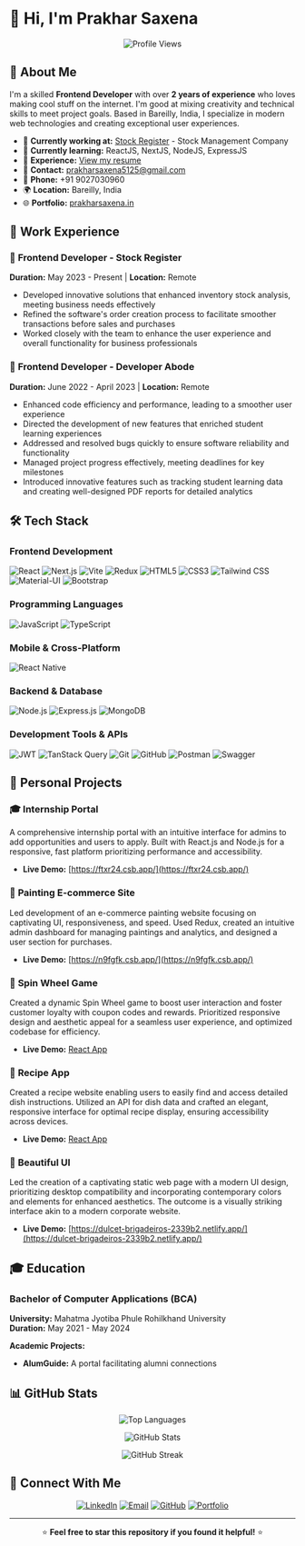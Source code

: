 # 👋 Hi, I'm Prakhar Saxena

<div align="center">
  
  ![Profile Views](https://komarev.com/ghpvc/?username=theprakharsaxena&label=Profile%20views&color=0e75b6&style=flat)
  
</div>

## 🚀 About Me

I'm a skilled **Frontend Developer** with over **2 years of experience** who loves making cool stuff on the internet. I'm good at mixing creativity and technical skills to meet project goals. Based in Bareilly, India, I specialize in modern web technologies and creating exceptional user experiences.

- 🔭 **Currently working at:** [Stock Register](https://www.stockregister.in/) - Stock Management Company
- 🌱 **Currently learning:** ReactJS, NextJS, NodeJS, ExpressJS
- 💼 **Experience:** [View my resume](https://drive.google.com/file/d/1DyBjNoVD2ygSdGzIbLwNkwIcs7YA1DyJ/view?usp=sharing)
- 📧 **Contact:** prakharsaxena5125@gmail.com
- 📱 **Phone:** +91 9027030960
- 🌍 **Location:** Bareilly, India
- 🌐 **Portfolio:** [prakharsaxena.in](https://prakharsaxena.in/)

## 💼 Work Experience

### 🏢 **Frontend Developer** - Stock Register
**Duration:** May 2023 - Present | **Location:** Remote

- Developed innovative solutions that enhanced inventory stock analysis, meeting business needs effectively
- Refined the software's order creation process to facilitate smoother transactions before sales and purchases
- Worked closely with the team to enhance the user experience and overall functionality for business professionals

### 🏢 **Frontend Developer** - Developer Abode
**Duration:** June 2022 - April 2023 | **Location:** Remote

- Enhanced code efficiency and performance, leading to a smoother user experience
- Directed the development of new features that enriched student learning experiences
- Addressed and resolved bugs quickly to ensure software reliability and functionality
- Managed project progress effectively, meeting deadlines for key milestones
- Introduced innovative features such as tracking student learning data and creating well-designed PDF reports for detailed analytics

## 🛠️ Tech Stack

### Frontend Development
![React](https://img.shields.io/badge/-React-61DAFB?style=flat-square&logo=react&logoColor=black)
![Next.js](https://img.shields.io/badge/-Next.js-000000?style=flat-square&logo=next.js&logoColor=white)
![Vite](https://img.shields.io/badge/-Vite-646CFF?style=flat-square&logo=vite&logoColor=white)
![Redux](https://img.shields.io/badge/-Redux-764ABC?style=flat-square&logo=redux&logoColor=white)
![HTML5](https://img.shields.io/badge/-HTML5-E34F26?style=flat-square&logo=html5&logoColor=white)
![CSS3](https://img.shields.io/badge/-CSS3-1572B6?style=flat-square&logo=css3&logoColor=white)
![Tailwind CSS](https://img.shields.io/badge/-Tailwind_CSS-38B2AC?style=flat-square&logo=tailwind-css&logoColor=white)
![Material-UI](https://img.shields.io/badge/-Material_UI-0081CB?style=flat-square&logo=mui&logoColor=white)
![Bootstrap](https://img.shields.io/badge/-Bootstrap-7952B3?style=flat-square&logo=bootstrap&logoColor=white)

### Programming Languages
![JavaScript](https://img.shields.io/badge/-JavaScript-F7DF1E?style=flat-square&logo=javascript&logoColor=black)
![TypeScript](https://img.shields.io/badge/-TypeScript-007ACC?style=flat-square&logo=typescript&logoColor=white)

### Mobile & Cross-Platform
![React Native](https://img.shields.io/badge/-React_Native-61DAFB?style=flat-square&logo=react&logoColor=black)

### Backend & Database
![Node.js](https://img.shields.io/badge/-Node.js-339933?style=flat-square&logo=node.js&logoColor=white)
![Express.js](https://img.shields.io/badge/-Express.js-000000?style=flat-square&logo=express&logoColor=white)
![MongoDB](https://img.shields.io/badge/-MongoDB-47A248?style=flat-square&logo=mongodb&logoColor=white)

### Development Tools & APIs
![JWT](https://img.shields.io/badge/-JWT-000000?style=flat-square&logo=json-web-tokens&logoColor=white)
![TanStack Query](https://img.shields.io/badge/-TanStack_Query-FF4154?style=flat-square&logo=react-query&logoColor=white)
![Git](https://img.shields.io/badge/-Git-F05032?style=flat-square&logo=git&logoColor=white)
![GitHub](https://img.shields.io/badge/-GitHub-181717?style=flat-square&logo=github&logoColor=white)
![Postman](https://img.shields.io/badge/-Postman-FF6C37?style=flat-square&logo=postman&logoColor=white)
![Swagger](https://img.shields.io/badge/-Swagger-85EA2D?style=flat-square&logo=swagger&logoColor=white)

## 🎯 Personal Projects

### 🎓 **Internship Portal**
A comprehensive internship portal with an intuitive interface for admins to add opportunities and users to apply. Built with React.js and Node.js for a responsive, fast platform prioritizing performance and accessibility.
- **Live Demo:** [https://ftxr24.csb.app/](https://ftxr24.csb.app/)

### 🎨 **Painting E-commerce Site**
Led development of an e-commerce painting website focusing on captivating UI, responsiveness, and speed. Used Redux, created an intuitive admin dashboard for managing paintings and analytics, and designed a user section for purchases.
- **Live Demo:** [https://n9fgfk.csb.app/](https://n9fgfk.csb.app/)

### 🎡 **Spin Wheel Game**
Created a dynamic Spin Wheel game to boost user interaction and foster customer loyalty with coupon codes and rewards. Prioritized responsive design and aesthetic appeal for a seamless user experience, and optimized codebase for efficiency.
- **Live Demo:** [React App](https://classy-sundae-3bb089.netlify.app)

### 🍳 **Recipe App**
Created a recipe website enabling users to easily find and access detailed dish instructions. Utilized an API for dish data and crafted an elegant, responsive interface for optimal recipe display, ensuring accessibility across devices.
- **Live Demo:** [React App](https://csb.app)

### 🎨 **Beautiful UI**
Led the creation of a captivating static web page with a modern UI design, prioritizing desktop compatibility and incorporating contemporary colors and elements for enhanced aesthetics. The outcome is a visually striking interface akin to a modern corporate website.
- **Live Demo:** [https://dulcet-brigadeiros-2339b2.netlify.app/](https://dulcet-brigadeiros-2339b2.netlify.app/)

## 🎓 Education

### **Bachelor of Computer Applications (BCA)**
**University:** Mahatma Jyotiba Phule Rohilkhand University  
**Duration:** May 2021 - May 2024

**Academic Projects:**
- **AlumGuide:** A portal facilitating alumni connections

## 📊 GitHub Stats

<div align="center">
  
  ![Top Languages](https://github-readme-stats.vercel.app/api/top-langs?username=theprakharsaxena&show_icons=true&locale=en&layout=compact&theme=radical)
  
  ![GitHub Stats](https://github-readme-stats.vercel.app/api?username=theprakharsaxena&show_icons=true&locale=en&theme=radical)
  
  ![GitHub Streak](https://github-readme-streak-stats.herokuapp.com/?user=theprakharsaxena&theme=radical)
  
</div>

## 🤝 Connect With Me

<div align="center">
  
  [![LinkedIn](https://img.shields.io/badge/-LinkedIn-0077B5?style=for-the-badge&logo=linkedin&logoColor=white)](https://linkedin.com/in/prakhar-saxena-ps)
  [![Email](https://img.shields.io/badge/-Email-D14836?style=for-the-badge&logo=gmail&logoColor=white)](mailto:prakharsaxena5125@gmail.com)
  [![GitHub](https://img.shields.io/badge/-GitHub-181717?style=for-the-badge&logo=github&logoColor=white)](https://github.com/theprakharsaxena)
  [![Portfolio](https://img.shields.io/badge/-Portfolio-000000?style=for-the-badge&logo=vercel&logoColor=white)](https://prakharsaxena.in/)
  
</div>

---

<div align="center">
  
  ⭐ **Feel free to star this repository if you found it helpful!** ⭐
  
</div>
